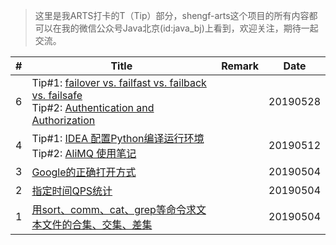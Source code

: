 > 这里是我ARTS打卡的T（Tip）部分，shengf-arts这个项目的所有内容都可以在我的微信公众号Java北京(id:java_bj)上看到，欢迎关注，期待一起交流。

| # | Title | Remark | Date |
| --- | ------------ | ------ | ---- |
| 6 | Tip#1: [failover vs. failfast vs. failback vs. failsafe](./fail.md) <br> Tip#2: [Authentication and Authorization](./authenticationAndAuthorization.md) | | 20190528 |
| 4 | Tip#1: [IDEA 配置Python编译运行环境](./tool/idea4python.md)<br> Tip#2: [AliMQ 使用笔记](./note/alimq.md) |  | 20190512 |
| 3 | [Google的正确打开方式](./tool/effectiveGoogle.md) |  | 20190504 |
| 2 | [指定时间QPS统计](./shell/qps.md) |  | 20190504 |
| 1 | [用sort、comm、cat、grep等命令求文本文件的合集、交集、差集](./shell/intersection.md) |  | 20190504 |
